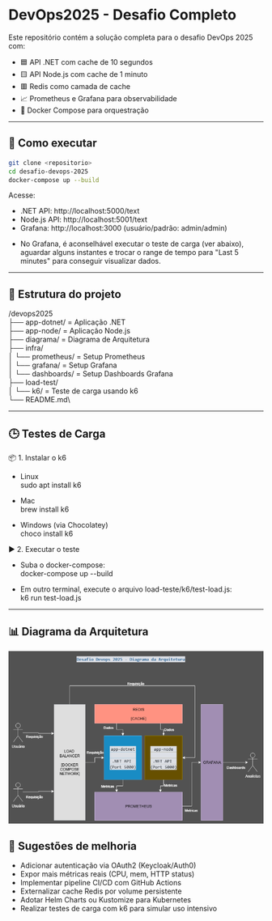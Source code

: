 # DevOps2025 - Desafio Completo

Este repositório contém a solução completa para o desafio DevOps 2025 com:

- 🟦 API .NET com cache de 10 segundos
- 🟨 API Node.js com cache de 1 minuto
- 🟥 Redis como camada de cache
- 📈 Prometheus e Grafana para observabilidade
- 🐳 Docker Compose para orquestração

---

## 🚀 Como executar

```bash
git clone <repositorio>
cd desafio-devops-2025
docker-compose up --build
```

Acesse:
- .NET API: http://localhost:5000/text
- Node.js API: http://localhost:5001/text
- Grafana: http://localhost:3000 (usuário/padrão: admin/admin)

* No Grafana, é aconselhável executar o teste de carga (ver abaixo), aguardar alguns instantes e trocar o range de tempo para "Last 5 minutes" para conseguir visualizar dados.

---

## 📁 Estrutura do projeto

/devops2025\
├── app-dotnet/         = Aplicação .NET\
├── app-node/           = Aplicação Node.js\
├── diagrama/           = Diagrama de Arquitetura\
├── infra/           \
│   └── prometheus/     = Setup Prometheus\
│   └── grafana/        = Setup Grafana\
│       └── dashboards/ = Setup Dashboards Grafana\
├── load-test/           \
│   └── k6/             = Teste de carga usando k6\
└── README.md\

---

## 🕒 Testes de Carga

📦 1. Instalar o k6

- Linux\
sudo apt install k6

- Mac\
brew install k6

- Windows (via Chocolatey)\
choco install k6

▶️ 2. Executar o teste

- Suba o docker-compose:\
docker-compose up --build

- Em outro terminal, execute o arquivo load-teste/k6/test-load.js:\
k6 run test-load.js

---

## 📊 Diagrama da Arquitetura

![Diagrama de Arquitetura](diagrama/desafio-devops-2025-digrama-arquitetura-v2.drawio.png?raw=true)

## 🔧 Sugestões de melhoria

- Adicionar autenticação via OAuth2 (Keycloak/Auth0)
- Expor mais métricas reais (CPU, mem, HTTP status)
- Implementar pipeline CI/CD com GitHub Actions
- Externalizar cache Redis por volume persistente
- Adotar Helm Charts ou Kustomize para Kubernetes
- Realizar testes de carga com k6 para simular uso intensivo
